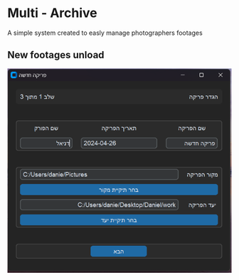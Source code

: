 # Multi - Archive
A simple system created to easly manage photographers footages

## New footages unload
![newUnload1/3!](images/newUnloading1outof3.png)
